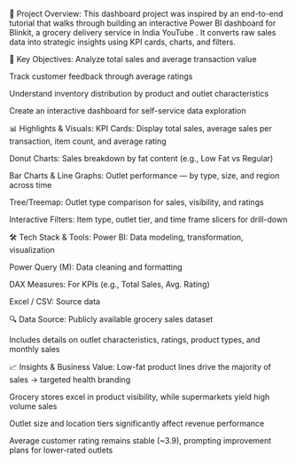 🚀 Project Overview:
This dashboard project was inspired by an end-to-end tutorial that walks through building an interactive Power BI dashboard for Blinkit, a grocery delivery service in India 
YouTube
. It converts raw sales data into strategic insights using KPI cards, charts, and filters.


📌 Key Objectives:
Analyze total sales and average transaction value

Track customer feedback through average ratings

Understand inventory distribution by product and outlet characteristics

Create an interactive dashboard for self-service data exploration


📊 Highlights & Visuals:
KPI Cards: Display total sales, average sales per transaction, item count, and average rating

Donut Charts: Sales breakdown by fat content (e.g., Low Fat vs Regular)

Bar Charts & Line Graphs: Outlet performance — by type, size, and region across time

Tree/Treemap: Outlet type comparison for sales, visibility, and ratings

Interactive Filters: Item type, outlet tier, and time frame slicers for drill-down


🛠 Tech Stack & Tools:
Power BI: Data modeling, transformation, visualization

Power Query (M): Data cleaning and formatting

DAX Measures: For KPIs (e.g., Total Sales, Avg. Rating)

Excel / CSV: Source data


🔍 Data Source:
Publicly available grocery sales dataset

Includes details on outlet characteristics, ratings, product types, and monthly sales

📈 Insights & Business Value:
Low-fat product lines drive the majority of sales → targeted health branding

Grocery stores excel in product visibility, while supermarkets yield high volume sales

Outlet size and location tiers significantly affect revenue performance

Average customer rating remains stable (~3.9), prompting improvement plans for lower-rated outlets

